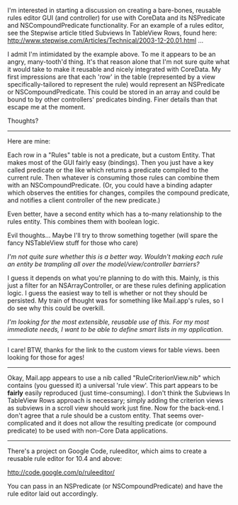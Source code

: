 

I'm interested in starting a discussion on creating a bare-bones, reusable rules editor GUI (and controller) for use with CoreData and its NSPredicate and NSCompoundPredicate functionality. For an example of a rules editor, see the Stepwise article titled Subviews In TableView Rows, found here: http://www.stepwise.com/Articles/Technical/2003-12-20.01.html ...

I admit I'm intimidated by the example above. To me it appears to be an angry, many-tooth'd thing. It's that reason alone that I'm not sure quite what it would take to make it reusable and nicely integrated with CoreData. My first impressions are that each 'row' in the table (represented by a view specifically-tailored to represent the rule) would represent an NSPredicate or NSCompoundPredicate. This could be stored in an array and could be bound to by other controllers' predicates binding. Finer details than that escape me at the moment.

Thoughts?

----

Here are mine:

Each row in a "Rules" table is not a predicate, but a custom Entity.  That makes most of the GUI fairly easy (bindings).  Then you just have a key called predicate or the like which returns a predicate compiled to the current rule.  Then whatever is consuming those rules can combine them with an NSCompoundPredicate.  (Or, you could have a binding adapter which observes the entities for changes, compiles the compound predicate, and notifies a client controller of the new predicate.)

Even better, have a second entity which has a to-many relationship to the rules entity.  This combines them with boolean logic.

Evil thoughts...   Maybe I'll try to throw something together (will spare the fancy NSTableView stuff for those who care)

*I'm not quite sure whether this is a better way. Wouldn't making each rule an entity be trampling all over the model/view/controller barriers?*

I guess it depends on what you're planning to do with this.  Mainly, is this just a filter for an NSArrayController, or are these rules defining application logic.  I guess the easiest way to tell is whether or not they should be persisted.  My train of thought was for something like Mail.app's rules, so I do see why this could be overkill. 

*I'm looking for the most extensible, reusable use of this. For my most immediate needs, I want to be able to define smart lists in my application.*

----


I care! BTW, thanks for the link to the custom views for table views. been looking for those for ages!

----

Okay, Mail.app appears to use a nib called "RuleCriterionView.nib" which contains (you guessed it) a universal 'rule view'. This part appears to be **fairly** easily reproduced (just time-consuming). I don't think the Subviews In TableView Rows approach is necessary; simply adding the criterion views as subviews in a scroll view should work just fine. Now for the back-end. I don't agree that a rule should be a custom entity. That seems over-complicated and it does not allow the resulting predicate (or compound predicate) to be used with non-Core Data applications.

----

There's a project on Google Code, ruleeditor, which aims to create a reusable rule editor for 10.4 and above:

http://code.google.com/p/ruleeditor/

You can pass in an NSPredicate (or NSCompoundPredicate) and have the rule editor laid out accordingly.

